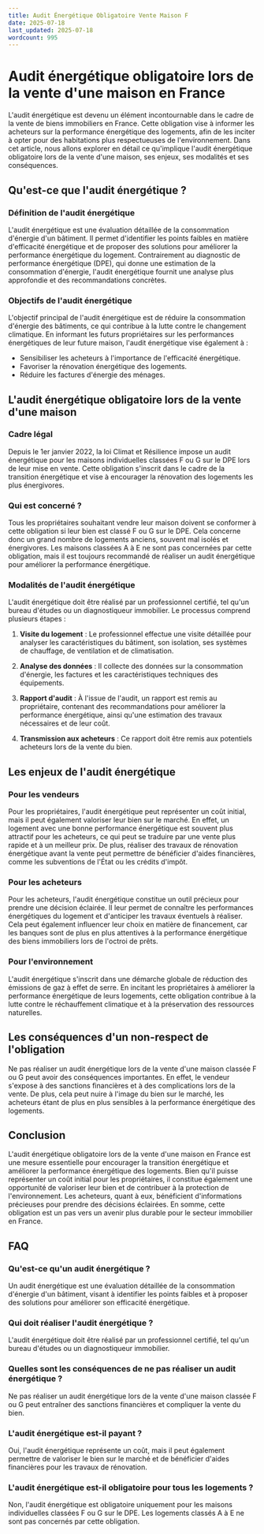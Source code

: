 ```yaml
---
title: Audit Énergétique Obligatoire Vente Maison F
date: 2025-07-18
last_updated: 2025-07-18
wordcount: 995
---
```


# Audit énergétique obligatoire lors de la vente d'une maison en France

L'audit énergétique est devenu un élément incontournable dans le cadre de la vente de biens immobiliers en France. Cette obligation vise à informer les acheteurs sur la performance énergétique des logements, afin de les inciter à opter pour des habitations plus respectueuses de l'environnement. Dans cet article, nous allons explorer en détail ce qu'implique l'audit énergétique obligatoire lors de la vente d'une maison, ses enjeux, ses modalités et ses conséquences.

## Qu'est-ce que l'audit énergétique ?

### Définition de l'audit énergétique

L'audit énergétique est une évaluation détaillée de la consommation d'énergie d'un bâtiment. Il permet d'identifier les points faibles en matière d'efficacité énergétique et de proposer des solutions pour améliorer la performance énergétique du logement. Contrairement au diagnostic de performance énergétique (DPE), qui donne une estimation de la consommation d'énergie, l'audit énergétique fournit une analyse plus approfondie et des recommandations concrètes.

### Objectifs de l'audit énergétique

L'objectif principal de l'audit énergétique est de réduire la consommation d'énergie des bâtiments, ce qui contribue à la lutte contre le changement climatique. En informant les futurs propriétaires sur les performances énergétiques de leur future maison, l'audit énergétique vise également à :

- Sensibiliser les acheteurs à l'importance de l'efficacité énergétique.
- Favoriser la rénovation énergétique des logements.
- Réduire les factures d'énergie des ménages.

## L'audit énergétique obligatoire lors de la vente d'une maison

### Cadre légal

Depuis le 1er janvier 2022, la loi Climat et Résilience impose un audit énergétique pour les maisons individuelles classées F ou G sur le DPE lors de leur mise en vente. Cette obligation s'inscrit dans le cadre de la transition énergétique et vise à encourager la rénovation des logements les plus énergivores.

### Qui est concerné ?

Tous les propriétaires souhaitant vendre leur maison doivent se conformer à cette obligation si leur bien est classé F ou G sur le DPE. Cela concerne donc un grand nombre de logements anciens, souvent mal isolés et énergivores. Les maisons classées A à E ne sont pas concernées par cette obligation, mais il est toujours recommandé de réaliser un audit énergétique pour améliorer la performance énergétique.

### Modalités de l'audit énergétique

L'audit énergétique doit être réalisé par un professionnel certifié, tel qu'un bureau d'études ou un diagnostiqueur immobilier. Le processus comprend plusieurs étapes :

1. **Visite du logement** : Le professionnel effectue une visite détaillée pour analyser les caractéristiques du bâtiment, son isolation, ses systèmes de chauffage, de ventilation et de climatisation.

2. **Analyse des données** : Il collecte des données sur la consommation d'énergie, les factures et les caractéristiques techniques des équipements.

3. **Rapport d'audit** : À l'issue de l'audit, un rapport est remis au propriétaire, contenant des recommandations pour améliorer la performance énergétique, ainsi qu'une estimation des travaux nécessaires et de leur coût.

4. **Transmission aux acheteurs** : Ce rapport doit être remis aux potentiels acheteurs lors de la vente du bien.

## Les enjeux de l'audit énergétique

### Pour les vendeurs

Pour les propriétaires, l'audit énergétique peut représenter un coût initial, mais il peut également valoriser leur bien sur le marché. En effet, un logement avec une bonne performance énergétique est souvent plus attractif pour les acheteurs, ce qui peut se traduire par une vente plus rapide et à un meilleur prix. De plus, réaliser des travaux de rénovation énergétique avant la vente peut permettre de bénéficier d'aides financières, comme les subventions de l'État ou les crédits d'impôt.

### Pour les acheteurs

Pour les acheteurs, l'audit énergétique constitue un outil précieux pour prendre une décision éclairée. Il leur permet de connaître les performances énergétiques du logement et d'anticiper les travaux éventuels à réaliser. Cela peut également influencer leur choix en matière de financement, car les banques sont de plus en plus attentives à la performance énergétique des biens immobiliers lors de l'octroi de prêts.

### Pour l'environnement

L'audit énergétique s'inscrit dans une démarche globale de réduction des émissions de gaz à effet de serre. En incitant les propriétaires à améliorer la performance énergétique de leurs logements, cette obligation contribue à la lutte contre le réchauffement climatique et à la préservation des ressources naturelles.

## Les conséquences d'un non-respect de l'obligation

Ne pas réaliser un audit énergétique lors de la vente d'une maison classée F ou G peut avoir des conséquences importantes. En effet, le vendeur s'expose à des sanctions financières et à des complications lors de la vente. De plus, cela peut nuire à l'image du bien sur le marché, les acheteurs étant de plus en plus sensibles à la performance énergétique des logements.

## Conclusion

L'audit énergétique obligatoire lors de la vente d'une maison en France est une mesure essentielle pour encourager la transition énergétique et améliorer la performance énergétique des logements. Bien qu'il puisse représenter un coût initial pour les propriétaires, il constitue également une opportunité de valoriser leur bien et de contribuer à la protection de l'environnement. Les acheteurs, quant à eux, bénéficient d'informations précieuses pour prendre des décisions éclairées. En somme, cette obligation est un pas vers un avenir plus durable pour le secteur immobilier en France.

## FAQ

### Qu'est-ce qu'un audit énergétique ?

Un audit énergétique est une évaluation détaillée de la consommation d'énergie d'un bâtiment, visant à identifier les points faibles et à proposer des solutions pour améliorer son efficacité énergétique.

### Qui doit réaliser l'audit énergétique ?

L'audit énergétique doit être réalisé par un professionnel certifié, tel qu'un bureau d'études ou un diagnostiqueur immobilier.

### Quelles sont les conséquences de ne pas réaliser un audit énergétique ?

Ne pas réaliser un audit énergétique lors de la vente d'une maison classée F ou G peut entraîner des sanctions financières et compliquer la vente du bien.

### L'audit énergétique est-il payant ?

Oui, l'audit énergétique représente un coût, mais il peut également permettre de valoriser le bien sur le marché et de bénéficier d'aides financières pour les travaux de rénovation.

### L'audit énergétique est-il obligatoire pour tous les logements ?

Non, l'audit énergétique est obligatoire uniquement pour les maisons individuelles classées F ou G sur le DPE. Les logements classés A à E ne sont pas concernés par cette obligation.